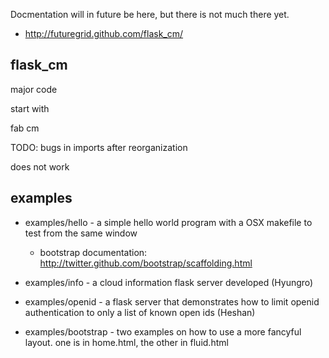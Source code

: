 Docmentation will in future be here, but there is not much there yet.

* http://futuregrid.github.com/flask_cm/


flask_cm
--------

major code


start with 

fab cm

TODO: bugs in imports after reorganization

does not work





examples
----------------------

* examples/hello - a simple hello world program with a OSX makefile to test from the same window
  * bootstrap documentation: http://twitter.github.com/bootstrap/scaffolding.html


* examples/info - a cloud information flask server developed (Hyungro)

* examples/openid - a flask server that demonstrates how to limit openid authentication to only a list of known open ids (Heshan)

* examples/bootstrap - two examples on how to use a more fancyful layout. one is in home.html, the other in fluid.html  

